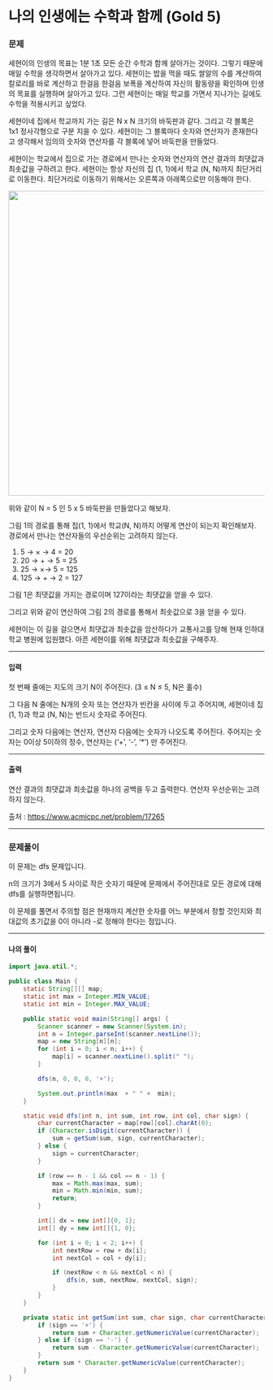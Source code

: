 # 나의 인생에는 수학과 함께 (Gold 5)

### 문제

세현이의 인생의 목표는 1분 1초 모든 순간 수학과 함께 살아가는 것이다. 그렇기 때문에 매일 수학을 생각하면서 살아가고 있다. 세현이는 밥을 먹을 때도 쌀알의 수를 계산하여 칼로리를 바로 계산하고 한걸음 한걸음 보폭을 계산하여 자신의 활동량을 확인하며 인생의 목표를 실행하며 살아가고 있다.  그런 세현이는 매일 학교를 가면서 지나가는 길에도 수학을 적용시키고 싶었다.

세현이네 집에서 학교까지 가는 길은 N x N 크기의 바둑판과 같다. 그리고 각 블록은 1x1 정사각형으로 구분 지을 수 있다. 세현이는 그 블록마다 숫자와 연산자가 존재한다고 생각해서 임의의 숫자와 연산자를 각 블록에 넣어 바둑판을 만들었다.

세현이는 학교에서 집으로 가는 경로에서 만나는 숫자와 연산자의 연산 결과의 최댓값과 최솟값을 구하려고 한다. 세현이는 항상 자신의 집 (1, 1)에서 학교 (N, N)까지 최단거리로 이동한다. 최단거리로 이동하기 위해서는 오른쪽과 아래쪽으로만 이동해야 한다.

<img src="https://upload.acmicpc.net/52b1ed3b-b434-4cb7-b532-ce8658764c08/-/preview/" width=600>

위와 같이 N = 5 인 5 x 5 바둑판을 만들었다고 해보자.

그림 1의 경로를 통해 집(1, 1)에서 학교(N, N)까지 어떻게 연산이 되는지 확인해보자. 경로에서 만나는 연산자들의 우선순위는 고려하지 않는다.

 1. 5 → × → 4 = 20
 2. 20 → + → 5 = 25
 3. 25 → ×→ 5 = 125
 4. 125 → + → 2 = 127

그림 1은 최댓값을 가지는 경로이며 127이라는 최댓값을 얻을 수 있다.

그리고 위와 같이 연산하여 그림 2의 경로를 통해서 최솟값으로 3을 얻을 수 있다.

세현이는 이 길을 걸으면서 최댓값과 최솟값을 암산하다가 교통사고를 당해 현재 인하대학교 병원에 입원했다. 아픈 세현이를 위해 최댓값과 최솟값을 구해주자.

---

#### 입력

첫 번째 줄에는 지도의 크기 N이 주어진다. (3 ≤ N ≤ 5, N은 홀수) 

그 다음 N 줄에는 N개의 숫자 또는 연산자가 빈칸을 사이에 두고 주어지며, 세현이네 집 (1, 1)과 학교 (N, N)는 반드시 숫자로 주어진다.

그리고 숫자 다음에는 연산자, 연산자 다음에는 숫자가 나오도록 주어진다. 주어지는 숫자는 0이상 5이하의 정수, 연산자는 (‘+’, ‘-’, ‘*’) 만 주어진다.

---

#### 출력

연산 결과의 최댓값과 최솟값을 하나의 공백을 두고 출력한다. 연산자 우선순위는 고려하지 않는다.

출처 : https://www.acmicpc.net/problem/17265

---

### 문제풀이

이 문제는 dfs 문제입니다.

n의 크기가 3에서 5 사이로 작은 숫자기 때문에 문제에서 주어진대로 모든 경로에 대해 dfs를 실행하면됩니다.

이 문제를 풀면서 주의할 점은 현재까지 계산한 숫자를 어느 부분에서 정할 것인지와 최대값의 초기값을 0이 아니라 -로 정해야 한다는 점입니다.

---

#### 나의 풀이

~~~java
import java.util.*;

public class Main {
    static String[][] map;
    static int max = Integer.MIN_VALUE;
    static int min = Integer.MAX_VALUE;

    public static void main(String[] args) {
        Scanner scanner = new Scanner(System.in);
        int n = Integer.parseInt(scanner.nextLine());
        map = new String[n][n];
        for (int i = 0; i < n; i++) {
            map[i] = scanner.nextLine().split(" ");
        }

        dfs(n, 0, 0, 0, '+');

        System.out.println(max  + " " +  min);
    }

    static void dfs(int n, int sum, int row, int col, char sign) {
        char currentCharacter = map[row][col].charAt(0);
        if (Character.isDigit(currentCharacter)) {
            sum = getSum(sum, sign, currentCharacter);
        } else {
            sign = currentCharacter;
        }

        if (row == n - 1 && col == n - 1) {
            max = Math.max(max, sum);
            min = Math.min(min, sum);
            return;
        }

        int[] dx = new int[]{0, 1};
        int[] dy = new int[]{1, 0};

        for (int i = 0; i < 2; i++) {
            int nextRow = row + dx[i];
            int nextCol = col + dy[i];

            if (nextRow < n && nextCol < n) {
                dfs(n, sum, nextRow, nextCol, sign);
            }
        }
    }

    private static int getSum(int sum, char sign, char currentCharacter) {
        if (sign == '+') {
            return sum + Character.getNumericValue(currentCharacter);
        } else if (sign == '-') {
            return sum - Character.getNumericValue(currentCharacter);
        }
        return sum * Character.getNumericValue(currentCharacter);
    }
}
~~~
